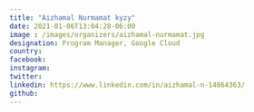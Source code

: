 ```yaml
---
title: "Aizhamal Nurmamat kyzy"
date: 2021-01-06T13:04:28-06:00
image : /images/organizers/aizhamal-nurmamat.jpg
designation: Program Manager, Google Cloud
country: 
facebook: 
instagram: 
twitter: 
linkedin: https://www.linkedin.com/in/aizhamal-n-14864363/
github: 
---
```



